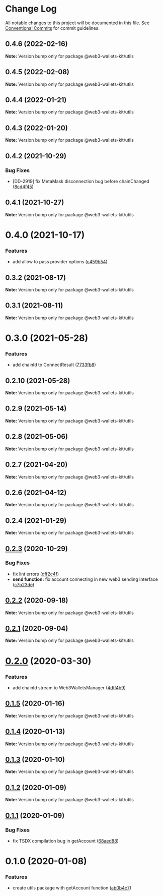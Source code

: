 # Change Log

All notable changes to this project will be documented in this file.
See [Conventional Commits](https://conventionalcommits.org) for commit guidelines.

## 0.4.6 (2022-02-16)

**Note:** Version bump only for package @web3-wallets-kit/utils





## 0.4.5 (2022-02-08)

**Note:** Version bump only for package @web3-wallets-kit/utils





## 0.4.4 (2022-01-21)

**Note:** Version bump only for package @web3-wallets-kit/utils





## 0.4.3 (2022-01-20)

**Note:** Version bump only for package @web3-wallets-kit/utils





## 0.4.2 (2021-10-29)


### Bug Fixes

* [DD-2919] fix MetaMask disconnection bug before chainChanged ([8cd4f45](https://github.com/akropolisio/web3-wallets-kit/commit/8cd4f45074d8893f82e33fa79710fa2911b829a7))





## 0.4.1 (2021-10-27)

**Note:** Version bump only for package @web3-wallets-kit/utils





# 0.4.0 (2021-10-17)


### Features

* add allow to pass provider options ([c459b54](https://github.com/akropolisio/web3-wallets-kit/commit/c459b54380fa88a13dae0d63a2b23eaa95bc6090))





## 0.3.2 (2021-08-17)

**Note:** Version bump only for package @web3-wallets-kit/utils





## 0.3.1 (2021-08-11)

**Note:** Version bump only for package @web3-wallets-kit/utils





# 0.3.0 (2021-05-28)


### Features

* add chainId to ConnectResult ([7733fb8](https://github.com/akropolisio/web3-wallets-kit/commit/7733fb8badc43fd29b77de972c65772b5013734a))





## 0.2.10 (2021-05-28)

**Note:** Version bump only for package @web3-wallets-kit/utils





## 0.2.9 (2021-05-14)

**Note:** Version bump only for package @web3-wallets-kit/utils





## 0.2.8 (2021-05-06)

**Note:** Version bump only for package @web3-wallets-kit/utils





## 0.2.7 (2021-04-20)

**Note:** Version bump only for package @web3-wallets-kit/utils





## 0.2.6 (2021-04-12)

**Note:** Version bump only for package @web3-wallets-kit/utils





## 0.2.4 (2021-01-29)

**Note:** Version bump only for package @web3-wallets-kit/utils





## [0.2.3](https://github.com/akropolisio/web3-wallets-kit/compare/@web3-wallets-kit/utils@0.2.2...@web3-wallets-kit/utils@0.2.3) (2020-10-29)


### Bug Fixes

* fix lint errors ([dff2c4f](https://github.com/akropolisio/web3-wallets-kit/commit/dff2c4f83107aece8733529cfdae937add787867))
* **send function:** fix account connecting in new web3 sending interface ([c7b23de](https://github.com/akropolisio/web3-wallets-kit/commit/c7b23dec00c747dc8c7801f0f4a997a1ab7597d4))





## [0.2.2](https://github.com/akropolisio/web3-wallets-kit/compare/@web3-wallets-kit/utils@0.2.1...@web3-wallets-kit/utils@0.2.2) (2020-09-18)

**Note:** Version bump only for package @web3-wallets-kit/utils





## [0.2.1](https://github.com/akropolisio/web3-wallets-kit/compare/@web3-wallets-kit/utils@0.2.0...@web3-wallets-kit/utils@0.2.1) (2020-09-04)

**Note:** Version bump only for package @web3-wallets-kit/utils





# [0.2.0](https://github.com/akropolisio/web3-wallets-kit/compare/@web3-wallets-kit/utils@0.1.5...@web3-wallets-kit/utils@0.2.0) (2020-03-30)


### Features

* add chainId stream to Web3WalletsManager ([4dff4b9](https://github.com/akropolisio/web3-wallets-kit/commit/4dff4b952bd185bc48f38c43b264278d06d7264c))





## [0.1.5](https://github.com/akropolisio/web3-wallets-kit/compare/@web3-wallets-kit/utils@0.1.4...@web3-wallets-kit/utils@0.1.5) (2020-01-16)

**Note:** Version bump only for package @web3-wallets-kit/utils





## [0.1.4](https://github.com/akropolisio/web3-wallets-kit/compare/@web3-wallets-kit/utils@0.1.3...@web3-wallets-kit/utils@0.1.4) (2020-01-13)

**Note:** Version bump only for package @web3-wallets-kit/utils





## [0.1.3](https://github.com/akropolisio/web3-wallets-kit/compare/@web3-wallets-kit/utils@0.1.2...@web3-wallets-kit/utils@0.1.3) (2020-01-10)

**Note:** Version bump only for package @web3-wallets-kit/utils





## [0.1.2](https://github.com/akropolisio/web3-wallets-kit/compare/@web3-wallets-kit/utils@0.1.1...@web3-wallets-kit/utils@0.1.2) (2020-01-09)

**Note:** Version bump only for package @web3-wallets-kit/utils





## [0.1.1](https://github.com/akropolisio/web3-wallets-kit/compare/@web3-wallets-kit/utils@0.1.0...@web3-wallets-kit/utils@0.1.1) (2020-01-09)


### Bug Fixes

* fix TSDX compilation bug in getAccount ([68aed88](https://github.com/akropolisio/web3-wallets-kit/commit/68aed880c428ad7b1a84ba3321caeff7c2977f05))





# 0.1.0 (2020-01-08)


### Features

* create utils package with getAccount function ([ab0b4c7](https://github.com/akropolisio/web3-wallets-kit/commit/ab0b4c7f3aec72274462bb9ce9717e32494d15a0))

